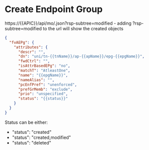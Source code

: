 # Create Endpoint Group

https://{{APIC}}/api/mo/.json?rsp-subtree=modified - adding ?rsp-subtree=modified to the url will show the created objects

``` json
{
  "fvAEPg": {
    "attributes": {
      "descr": "",
      "dn": "uni/tn-{{tnName}}/ap-{{apName}}/epg-{{epgName}}",
      "fwdCtrl": "",
      "isAttrBasedEPg": "no",
      "matchT": "AtleastOne",
      "name": "{{epgName}}",
      "nameAlias": "",
      "pcEnfPref": "unenforced",
      "prefGrMemb": "exclude",
      "prio": "unspecified",
      "status": "{{status}}"
    }
  }
}
```

Status can be either:
* "status": "created"
* "status": "created,modified"
* "status": "deleted"
